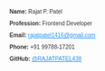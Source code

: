 <div style="font-family: MyCustomFont, sans-serif; font-size: 10px; color: #333; border-size:1px;">
    <p><strong>Name:</strong> Rajat P. Patel</p>
    <p><strong>Profession:</strong> Frontend Developer</p>
    <p><strong>Email:</strong> <a href="mailto:rajatpatel1416@gmail.com" style="color: #1e90ff;">rajatpatel1416@gmail.com</a></p>
    <p><strong>Phone:</strong> +91 99788-17201</p>
    <p><strong>GitHub:</strong> <a href="https://github.com/RAJATPATEL438" style="color: #1e90ff;">@RAJATPATEL438</a></p>
</div>
